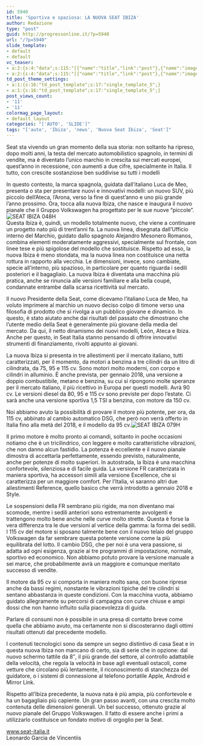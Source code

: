 ```yaml
---
id: 5940
title: 'Sportiva e spaziosa: LA NUOVA SEAT IBIZA'
author: Redazione
type: "post"
guid: http://progressonline.it/?p=5940
url: "/?p=5940"
slide_template:
- default
- default
vc_teaser:
- a:2:{s:4:"data";s:115:"[{"name":"title","link":"post"},{"name":"image","image":"featured","link":"none"},{"name":"text","mode":"excerpt"}]";s:7:"bgcolor";s:0:"";}
- a:2:{s:4:"data";s:115:"[{"name":"title","link":"post"},{"name":"image","image":"featured","link":"none"},{"name":"text","mode":"excerpt"}]";s:7:"bgcolor";s:0:"";}
td_post_theme_settings:
- a:1:{s:16:"td_post_template";s:17:"single_template_5";}
- a:1:{s:16:"td_post_template";s:17:"single_template_5";}
post_views_count:
- '11'
- '11'
colormag_page_layout:
- default_layout
categories: "['AUTO', 'SLIDE']"
tags: "['auto', 'Ibiza', 'news', 'Nuova Seat Ibiza', 'Seat']"
---
```


Seat sta vivendo un gran momento della sua storia: non soltanto ha ripreso, dopo molti anni, la testa del mercato automobilistico spagnolo, in termini di vendite, ma è diventato l’unico marchio in crescita sui mercati europei, quest’anno in recessione, con aumenti a due cifre, specialmente in Italia. Il tutto, con crescite sostanziose ben suddivise su tutti i modelli

In questo contesto, la marca spagnola, guidata dall’italiano Luca de Meo, presenta o sta per presentare nuovi e innovativi modelli: un nuovo SUV, più piccolo dell’Ateca, l’Arona, verso la fine di quest’anno e uno più grande l’anno prossimo. Ora, tocca alla nuova Ibiza, che nasce e inaugura il nuovo pianale che il Gruppo Volkswagen ha progettato per le sue nuove “piccole”.![SEAT IBIZA 048H](https://progressonline.it/wp-content/uploads/2017/06/SEAT-IBIZA-048H-300x200.jpg)  
Questa Ibiza è, quindi, un modello totalmente nuovo, che viene a continuare un progetto nato più di trent’anni fa. La nuova linea, disegnata dall’Ufficio interno del Marchio, guidato dallo spagnolo Alejandro Mesonero Romanos, combina elementi moderatamente aggressivi, specialmente sul frontale, con linee tese e più spigolose del modello che sostituisce. Rispetto ad esso, la nuova Ibiza è meno stondata, ma la nuova linea non costituisce una netta rottura in rapporto alla vecchia. Le dimensioni, invece, sono cambiate, specie all’interno, più spazioso, in particolare per quanto riguarda i sedili posteriori e il bagagliaio. La nuova Ibiza è diventata una macchina più pratica, anche se rinuncia alle versioni familiare e alla bella coupé, condannate entrambe dalla scarsa ricettività sul mercato.

Il nuovo Presidente della Seat, come dicevamo l’italiano Luca de Meo, ha voluto imprimere al marchio un nuovo deciso colpo di timone verso una filosofia di prodotto che si rivolga a un pubblico giovane e dinamico. In questo, è stato aiutato anche dai risultati del passato che dimostrano che l’utente medio della Seat è generalmente più giovane della media del mercato. Da qui, il netto dinamismo dei nuovi modelli, León, Ateca e Ibiza. Anche per questo, in Seat Italia stanno pensando di offrire innovativi strumenti di finanziamento, rivolti appunto ai giovani.

La nuova Ibiza si presenta in tre allestimenti per il mercato italiano, tutti caratterizzati, per il momento, da motori a benzina a tre cilindri da un litro di cilindrata, da 75, 95 e 115 cv. Sono motori molto moderni, con corpo e cilindri in alluminio. È anche prevista, per gennaio 2018, una versione a doppio combustibile, metano e benzina, su cui si ripongono molte speranze per il mercato italiano, il più ricettivo in Europa per questi modelli. Avrà 90 cv. Le versioni diesel da 80, 95 e 115 cv sono previste per dopo l’estate. Ci sarà anche una versione sportiva 1,5 TSI a benzina, con motore da 150 cv.

Noi abbiamo avuto la possibilità di provare il motore più potente, per ora, da 115 cv, abbinato al cambio automatico DSG, che però non verrà offerto in Italia fino alla metà del 2018, e il modello da 95 cv.![SEAT IBIZA 079H](https://progressonline.it/wp-content/uploads/2017/06/SEAT-IBIZA-079H-300x200.jpg)

Il primo motore è molto pronto ai comandi, soltanto in poche occasioni notiamo che è un tricilindrico, con leggere e molto caratteristiche vibrazioni, che non danno alcun fastidio. La potenza è eccellente e il nuovo pianale dimostra di accettarla perfettamente, essendo previsto, naturalmente, anche per potenze di molto superiori. In autostrada, la Ibiza è una macchina confortevole, silenziosa e di facile guida. La versione FR caratterizata in maniera sportiva, ha accessori simili alla versione Excellence, che si caratterizza per un maggiore comfort. Per l’Italia, vi saranno altri due allestimenti Reference, quello basico che verrà introdotto a gennaio 2018 e Style.

Le sospensioni della FR sembrano più rigide, ma non diventano mai scomode, mentre i sedili anteriori sono estremamente avvolgenti e trattengono molto bene anche nelle curve molto strette. Questa è forse la vera differenza tra le due versioni al vertice della gamma: la forma dei sedili. I 115 cv del motore si sposano talmente bene con il nuovo telaio del gruppo Volkswagen da far sembrare questa potente versione come la più equilibrata del lotto. Il cambio DSG, che per noi è una vera passione, si adatta ad ogni esigenza, grazie ai tre programmi di impostazione, normale, sportivo ed economico. Non abbiamo potuto provare la versione manuale a sei marce, che probabilmente avrà un maggiore e comunque meritato successo di vendite.

Il motore da 95 cv si comporta in maniera molto sana, con buone riprese anche da bassi regimi, nonstante le vibrazioni tipiche del tre cilindri si sentano abbastanza in queste condizioni. Con la macchina vuota, abbiamo guidato allegramente su percorsi di campagna con curve chiuse e ampi dossi che non hanno influito sulla piacevolezza di guida.

Parlare di consumi non è possibile in una presa di contatto breve come quella che abbiamo avuto, ma certamente non si discosteranno dagli ottimi risultati ottenuti dal precedente modello.

I contenuti tecnologici sono da sempre un segno distintivo di casa Seat e in questa nuova Ibiza non mancano di certo, sia di serie che in opzione: dal nuovo schermo tattile da 8″, il più grande del settore, al controllo adattabile della velocità, che regola la velocità in base agli eventuali ostacoli, come vetture che circolano più lentamente, il riconoscimento di stanchezza del guidatore, o i sistemi di connessione al telefono portatile Apple, Android e Mirror Link.

Rispetto all’Ibiza precedente, la nuova nata è più ampia, più confortevole e ha un bagagliaio più capiente. Un gran passo avanti, con una crescita molto contenuta delle dimensioni generali. Un bel successo, ottenuto grazie al nuovo pianale del Gruppo Volkswagen. Il fatto di essere anche i primi a utilizzarlo costituisce un fondato motivo di orgoglio per la Seat.

[www.seat-italia.it ](https://www.seat-italia.it)  
Leonardo Garcìa de Vincentiis